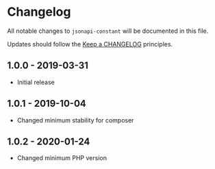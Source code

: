 # Changelog

All notable changes to `jsonapi-constant` will be documented in this file.

Updates should follow the [Keep a CHANGELOG](http://keepachangelog.com/) principles.

## 1.0.0 - 2019-03-31

- Initial release

## 1.0.1 - 2019-10-04

- Changed minimum stability for composer

## 1.0.2 - 2020-01-24

- Changed minimum PHP version
